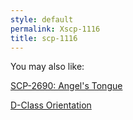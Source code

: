```yaml
---
style: default
permalink: Xscp-1116
title: scp-1116
---
```

You may also like:

[SCP-2690: Angel's Tongue](http://scp-wiki.net/scp-2690)

[D-Class Orientation](http://scp-wiki.net/d-class-orientation)
